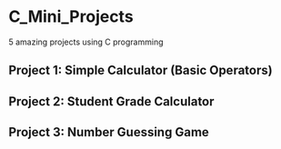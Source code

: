 # C_Mini_Projects
5 amazing projects using C programming 


## Project 1: Simple Calculator (Basic Operators)


##  Project 2: Student Grade Calculator


## Project 3: Number Guessing Game

